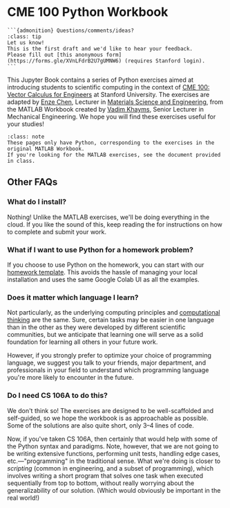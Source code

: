 # CME 100 Python Workbook 

````{margin}
```{admonition} Questions/comments/ideas?
:class: tip
Let us know!
This is the first draft and we'd like to hear your feedback.
Please fill out [this anonymous form](https://forms.gle/XVnLFdrB2U7gUMNW6) (requires Stanford login).
```
````


This Jupyter Book contains a series of Python exercises aimed at introducing students to scientific computing in the context of [CME 100: Vector Calculus for Engineers](https://explorecourses.stanford.edu/search?q=cme100+vector) at Stanford University.
The exercises are adapted by [Enze Chen](https://mse.stanford.edu/people/enze-chen), Lecturer in [Materials Science and Engineering](https://mse.stanford.edu/), from the MATLAB Workbook created by [Vadim Khayms](https://icme.stanford.edu/people/vadim-khayms), Senior Lecturer in Mechanical Engineering.
We hope you will find these exercises useful for your studies!


```{admonition} Important note for students
:class: note
These pages only have Python, corresponding to the exercises in the original MATLAB Workbook.
If you're looking for the MATLAB exercises, see the document provided in class.
```


## Other FAQs

### What do I install?

Nothing! Unlike the MATLAB exercises, we'll be doing everything in the cloud. 
If you like the sound of this, keep reading the [](workbook/0_usage.ipynb) for instructions on how to complete and submit your work.


### What if I want to use Python for a homework problem?

If you choose to use Python on the homework, you can start with our [homework template](./tutorials/homework_template).
This avoids the hassle of managing your local installation and uses the same Google Colab UI as all the examples.


### Does it matter which language I learn?

Not particularly, as the underlying computing principles and [computational thinking](https://en.wikipedia.org/wiki/Computational_thinking) are the same.
Sure, certain tasks may be easier in one language than in the other as they were developed by different scientific communities, but we anticipate that learning one will serve as a solid foundation for learning all others in your future work.

However, if you strongly prefer to optimize your choice of programming language, we suggest you talk to your friends, major department, and professionals in your field to understand which programming language you're more likely to encounter in the future.


### Do I need CS 106A to do this?

We don't think so!
The exercises are designed to be well-scaffolded and self-guided, so we hope the workbook is as approachable as possible.
Some of the solutions are also quite short, only 3–4 lines of code.

Now, if you've taken CS 106A, then certainly that would help with some of the Python syntax and paradigms.
Note, however, that we are not going to be writing extensive functions, performing unit tests, handling edge cases, etc.—"programming" in the traditional sense.
What we're doing is closer to _scripting_ (common in engineering, and a subset of programming), which involves writing a short program that solves one task when executed sequentially from top to bottom, without really worrying about the generalizability of our solution. 
(Which would obviously be important in the real world!)


<!-- ## Table of contents

```{tableofcontents}
``` -->
